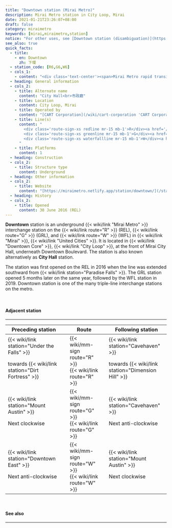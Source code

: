 ```yaml
---
title: "Downtown station (Mirai Metro)"
description: Mirai Metro station in City Loop, Mirai
date: 2021-01-21T23:26:07+08:00
draft: false
category: miraimetro
keywords: [mirai,miraimetro,station]
notice: "For other uses, see [Downtown station (disambiguation)](https://en.wikipedia.org/wiki/Downtown_station_(disambiguation) 'Downtown station (disambiguation)')."
see_also: true
quick_facts:
  - title: 
    - en: Downtown
      zh: 下環
  - station_code: [R6,G6,W6]
  - cols_1:
    - content: "<div class='text-center'><span>Mirai Metro rapid transit station</span></div>"
  - heading: General information
  - cols_2:
    - title: Alternate name
      content: "City Hall<br>市政廳"
    - title: Location
      content: City Loop, Mirai
    - title: Operated by
      content: "[CART Corporation](/wiki/cart-corporation 'CART Corporation')"
    - title: Line(s)
      content: "
        <div class='route-sign-xs redline mr-15 mb-1'>R</div><a href='/wiki/red-line' title='Red Line'>Red Line</a><br>
        <div class='route-sign-xs greenline mr-15 mb-1'>G</div><a href='/wiki/green-line' title='Green Line'>Green Line</a><br>
        <div class='route-sign-xs waterfallline mr-15 mb-1'>W</div><a href='/wiki/waterfall-line' title='Waterfall Line'>Waterfall Line</a>
      "
    - title: Platforms
      content: 1
  - heading: Construction
  - cols_2:
    - title: Structure type
      content: Underground
  - heading: Other information
  - cols_2:
    - title: Website
      content: "[https://miraimetro.netlify.app/station/downtown/](/station/downtown)"
  - heading: History
  - cols_2:
    - title: Opened
      content: 30 June 2016 (REL)
---
```


**Downtown** station is an underground {{< wiki/link "Mirai Metro" >}} interchange station on the {{< wiki/link route="R" >}} (REL), {{< wiki/link route="G" >}} (GRL), and {{< wiki/link route="W" >}} (WFL) in {{< wiki/link "Mirai" >}}, {{< wiki/link "United Cities" >}}. It is located in {{< wiki/link "Downtown Core" >}}, {{< wiki/link "City Loop" >}}, at the front of Mirai City Hall, underneath Downtown Boulevard. The station is also known alternatively as **City Hall** station.

The station was first opened on the REL in 2016 when the line was extended southward from {{< wiki/link station="Paradise Falls" >}}. The GRL station opened 5 months later on the same year, followed by the WFL station in 2019. Downtown station is one of the many triple-line interchange stations on the metro.

<br>

#### Adjacent station

---

<div class="table-responsive">
  <table class="table table-bordered table-600 text-center">
    <thead class="thead-light">
      <tr>
        <th class="w-35">Preceding station</th>
        <th colspan="3">Route</th>
        <th class="w-35">Following station</th>
      </tr>
    </thead>
    <tbody>
      <tr>
        <td>
          {{< wiki/link station="Under the Falls" >}}
          <p class="small font-italic mb-0">towards {{< wiki/link station="Dirt Fortress" >}}</p>
        </td>
        <td class="redline"></td>
        <td class="w-30">
          <div class="mb-05">
            {{< wiki/mm-sign route="R" >}}
          </div>
          {{< wiki/link route="R" >}}
        </td>
        <td class="redline"></td>
        <td>
          {{< wiki/link station="Cavehaven" >}}
          <p class="small font-italic mb-0">towards {{< wiki/link station="Dimension Hill" >}}</p>
        </td>
      </tr>
      <tr>
        <td>
          {{< wiki/link station="Mount Austin" >}}
          <p class="small font-italic mb-0">Next clockwise</p>
        </td>
        <td class="greenline"></td>
        <td class="w-30">
          <div class="mb-05">
            {{< wiki/mm-sign route="G" >}}
          </div>
          {{< wiki/link route="G" >}}
        </td>
        <td class="greenline"></td>
        <td>
          {{< wiki/link station="Cavehaven" >}}
          <p class="small font-italic mb-0">Next anti-clockwise</p>
        </td>
      </tr>
      <tr>
        <td>
          {{< wiki/link station="Downtown East" >}}
          <p class="small font-italic mb-0">Next anti-clockwise</p>
        </td>
        <td class="waterfallline"></td>
        <td class="w-30">
          <div class="mb-05">
            {{< wiki/mm-sign route="W" >}}
          </div>
          {{< wiki/link route="W" >}}
        </td>
        <td class="waterfallline"></td>
        <td>
          {{< wiki/link station="Mount Austin" >}}
          <p class="small font-italic mb-0">Next clockwise</p>
        </td>
      </tr>
    </tbody>
  </table>
</div>

<br>

#### See also

---